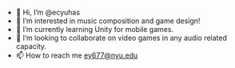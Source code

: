 - 👋 Hi, I’m @ecyuhas
- 👀 I’m interested in music composition and game design!
- 🌱 I’m currently learning Unity for mobile games. 
- 💞️ I’m looking to collaborate on video games in any audio related capacity. 
- 📫 How to reach me ey677@nyu.edu

<!---
ecyuhas/ecyuhas is a ✨ special ✨ repository because its `README.md` (this file) appears on your GitHub profile.
You can click the Preview link to take a look at your changes.
--->
